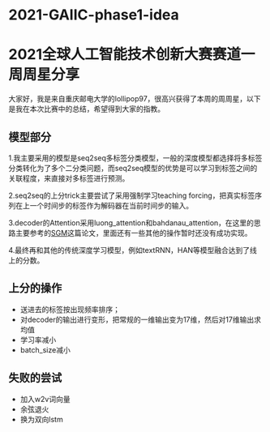# 2021-GAIIC-phase1-idea

# 2021全球人工智能技术创新大赛赛道一周周星分享

大家好，我是来自重庆邮电大学的lollipop97，很高兴获得了本周的周周星，以下是我在本次比赛中的总结，希望得到大家的指教。

## 模型部分
1.我主要采用的模型是seq2seq多标签分类模型，一般的深度模型都选择将多标签分类转化为了多个二分类问题，而seq2seq模型的优势是可以学习到标签之间的关联程度，来直接对多标签进行预测。

2.seq2seq的上分trick主要尝试了采用强制学习teaching forcing，把真实标签序列在上一个时间步的标签作为解码器在当前时间步的输入。

3.decoder的Attention采用luong_attention和bahdanau_attention，在这里的思路主要参考的[SGM](https://github.com/lancopku/SGM)这篇论文，里面还有一些其他的操作暂时还没有成功实现。

4.最终再和其他的传统深度学习模型，例如textRNN，HAN等模型融合达到了线上的分数。

## 上分的操作
- 送进去的标签按出现频率排序；
- 对decoder的输出进行变形，把常规的一维输出变为17维，然后对17维输出求均值
- 学习率减小
- batch_size减小

## 失败的尝试
- 加入w2v词向量
- 余弦退火
- 换为双向lstm
